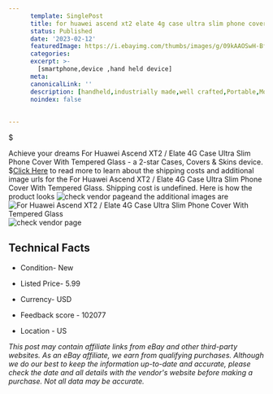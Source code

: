 ```yaml
---
      template: SinglePost
      title: for huawei ascend xt2 elate 4g case ultra slim phone cover with tempered glass
      status: Published
      date: '2023-02-12'
      featuredImage: https://i.ebayimg.com/thumbs/images/g/09kAAOSwH-BfuBIe/s-l225.jpg
      categories: 
      excerpt: >-
        [smartphone,device ,hand held device]
      meta:
      canonicalLink: ''
      description: [handheld,industrially made,well crafted,Portable,Mobile,Compact,Convenient,Lightweight,Maneuverable,Man-portable,Miniature,Carriable,Hand-held,Light,Holdable,Transportable,Mobile device,Pocket-sized,On-the-go,Wireless,Cordless,Compact size,Convenient size, smartphone,device ,hand held device]
      noindex: false
      
        
---
```

$

Achieve your dreams For Huawei Ascend XT2 / Elate 4G Case Ultra Slim Phone Cover With Tempered Glass - a 2-star Cases, Covers & Skins device.
$[Click Here](https://www.ebay.com/itm/143854732160?hash=item217e690380%3Ag%3A09kAAOSwH-BfuBIe&amdata=enc%3AAQAHAAAA4DKzmXGdOi7RPyeG2V3eeYA%2BuTGV9Uz1afZHRRexpmrvbHN1FNiflciimcCd6K3ZkSbuHcXYGn2CDQGIInYmWALhwFbfv9Oa36pteCprbj%2BsdQEEcUdengR%2BEjRK6DXZs9608IioYgmnmsUFT1a7aNp01eQMn%2ByvSADoHS77tmw0crqzFPe%2BmcE8adRl2iSPPQauE0L%2FHQSB9Ds%2B9Z2D5pREC3vUjA5MkFjskwmnACLSyzOwAcqAUTRQENWRI3J%2F5S5hrfU9bcoerFMR%2BkkX99%2Bj%2Bi37PFXkawimUdh2Xdzl&mkevt=1&mkcid=1&mkrid=711-53200-19255-0&campid=%253CePNCampaignId%253E&customid=%253CreferenceId%253E&toolid=10049) to read more to learn about the shipping costs and additional image urls for the For Huawei Ascend XT2 / Elate 4G Case Ultra Slim Phone Cover With Tempered Glass. Shipping cost is undefined. Here is how the product looks ![check vendor page](https://i.ebayimg.com/thumbs/images/g/09kAAOSwH-BfuBIe/s-l225.jpg)and the additional images are![For Huawei Ascend XT2 / Elate 4G Case Ultra Slim Phone Cover With Tempered Glass](https://i.ebayimg.com/images/g/09kAAOSwH-BfuBIe/s-l1600.jpg)![check vendor page](https://origin-galleryplus.ebayimg.com/ws/web/143854732160_2_0_1/225x225.jpg,https://origin-galleryplus.ebayimg.com/ws/web/143854732160_3_0_1/225x225.jpg,https://origin-galleryplus.ebayimg.com/ws/web/143854732160_4_0_1/225x225.jpg,https://origin-galleryplus.ebayimg.com/ws/web/143854732160_5_0_1/225x225.jpg)



 ## Technical Facts 



     
      

 - Condition- New 


      

 - Listed Price- 5.99 


      

 - Currency- USD 


      

 - Feedback score - 102077 


      

 - Location - US 


      
      

 *_This post may contain affiliate links from eBay and other third-party websites. As an eBay affiliate, we earn from qualifying purchases. Although we do our best to keep the information up-to-date and accurate, please check the date and all details with the vendor's website before making a purchase. Not all data may be accurate._*






